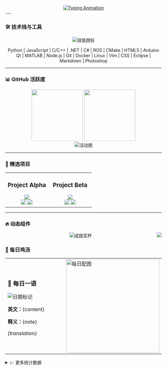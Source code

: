 <div align="center">
  <a href="https://github.com/MYxiaoyi">
    <img src="https://readme-typing-svg.demolab.com?font=Fira+Code&weight=500&size=30&duration=3500&pause=1000&color=58A6FF&center=true&vCenter=true&width=435&lines=Hi+%F0%9F%91%8B%2C+I'm+MYxiaoyi;Embedded+Software+Engineer;AI+%26+DevOps+Enthusiast" alt="Typing Animation" />
  </a>
</div>
---

### 🛠️ 技术栈与工具

<!-- 动态技术栈图标 -->
<div align="center">
  <img src="https://skillicons.dev/icons?i=py,js,c,cpp,dotnet,cs,ros,cmake,html,arduino,qt,matlab,nodejs,git,docker,linux,vim,css,eclipse,md,ps&theme=dark" alt="技能图标" />
  <p>
    Python | JavaScript | C/C++ | .NET | C# | ROS | CMake | HTML5 | Arduino<br>
    Qt | MATLAB | Node.js | Git | Docker | Linux | Vim | CSS | Eclipse | Markdown | Photoshop
  </p>
</div>

---

### 📊 GitHub 活跃度

<!-- 统计卡片 -->
<div align="center">
  <img height="165" src="https://github-readme-stats.vercel.app/api?username=MYxiaoyi&show_icons=true&theme=radical&hide_border=true&include_all_commits=true" />
  <img height="165" src="https://github-readme-stats.vercel.app/api/top-langs/?username=MYxiaoyi&layout=compact&theme=radical&hide_border=true" />
</div>

<!-- 活动图谱 -->
<div align="center">
  <img src="https://github-readme-activity-graph.vercel.app/graph?username=MYxiaoyi&theme=react-dark&hide_border=true&area=true" alt="活动图" />
</div>

---

### 🌟 精选项目

<table>
  <tr>
    <td width="50%">
      <h3 align="center">Project Alpha</h3>
      <div align="center">
        <a href="https://github.com/MYxiaoyi/project-alpha">
          <img src="https://github-readme-stats.vercel.app/api/pin/?username=MYxiaoyi&repo=project-alpha&theme=dark" />
        </a>
        <br>
        <img src="https://img.shields.io/github/stars/MYxiaoyi/project-alpha?style=flat-square">
        <img src="https://img.shields.io/github/last-commit/MYxiaoyi/project-alpha?style=flat-square">
      </div>
    </td>
    <td width="50%">
      <h3 align="center">Project Beta</h3>
      <div align="center">
        <a href="https://github.com/MYxiaoyi/project-beta">
          <img src="https://github-readme-stats.vercel.app/api/pin/?username=MYxiaoyi&repo=project-beta&theme=dark" />
        </a>
        <br>
        <img src="https://img.shields.io/github/forks/MYxiaoyi/project-beta?style=flat-square">
        <img src="https://img.shields.io/github/issues/MYxiaoyi/project-beta?style=flat-square">
      </div>
    </td>
  </tr>
</table>

---

### 🔥 动态组件

<!-- 访客计数器 -->
<img src="https://visitor-badge.laobi.icu/badge?page_id=MYxiaoyi.MYxiaoyi" align="right">

<!-- GitHub奖杯 -->
<div align="center">
  <img src="https://github-profile-trophy.vercel.app/?username=MYxiaoyi&theme=onedark&no-frame=true&row=1&column=7" alt="成就奖杯" />
</div>


###  🌟 每日鸡汤

<!-- 动态名言卡片 -->
<div align="center">
  <table>
    <tr>
      <td width="60%">
        <h3>📜 每日一语</h3>
        <img src="https://img.shields.io/badge/词霸每日一句-{date}-blueviolet?style=flat-square" alt="日期标记">
        <p><b>英文：</b>{content}</p>
        <p><b>释义：</b>{note}</p>
        <p><i>{translation}</i></p>
      </td>
      <td width="40%">
        <img src="{picture2}" width="300" alt="每日配图">
      </td>
    </tr>
  </table>
</div>


<details>
  <summary>📈 更多统计数据</summary>
